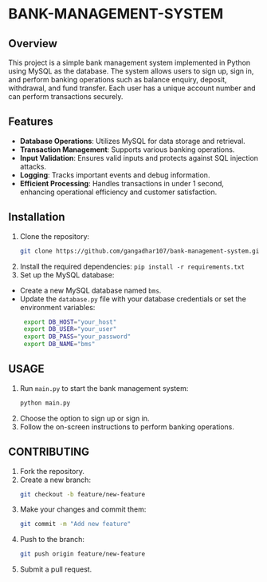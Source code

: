 # BANK-MANAGEMENT-SYSTEM

## Overview

This project is a simple bank management system implemented in Python using MySQL as the database. The system allows users to sign up, sign in, and perform banking operations such as balance enquiry, deposit, withdrawal, and fund transfer. Each user has a unique account number and can perform transactions securely.

## Features

- **Database Operations**: Utilizes MySQL for data storage and retrieval.
- **Transaction Management**: Supports various banking operations.
- **Input Validation**: Ensures valid inputs and protects against SQL injection attacks.
- **Logging**: Tracks important events and debug information.
- **Efficient Processing**: Handles transactions in under 1 second, enhancing operational efficiency and customer satisfaction.

## Installation

1. Clone the repository:
   ```sh
   git clone https://github.com/gangadhar107/bank-management-system.git
   ```
2. Install the required dependencies: `pip install -r requirements.txt`
3. Set up the MySQL database:
- Create a new MySQL database named `bms`.
- Update the `database.py` file with your database credentials or set the environment variables:
   ```sh
    export DB_HOST="your_host"
    export DB_USER="your_user"
    export DB_PASS="your_password"
    export DB_NAME="bms"
   ```

 ## USAGE
1. Run `main.py` to start the bank management system:
   ```sh
   python main.py
   ```
2. Choose the option to sign up or sign in.
3. Follow the on-screen instructions to perform banking operations.

 ## CONTRIBUTING
1. Fork the repository.
2. Create a new branch:
   ```sh
   git checkout -b feature/new-feature
   ```
3. Make your changes and commit them:
   ```sh
   git commit -m "Add new feature"
   ```
4. Push to the branch:
   ```sh
   git push origin feature/new-feature
   ```
5. Submit a pull request.
